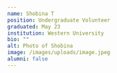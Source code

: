 ```yaml
---
name: Shobina T
position: Undergraduate Volunteer
graduated: May 23
institution: Western University
bio: ""
alt: Photo of Shobina
image: /images/uploads/image.jpeg
alumni: false
---
```

